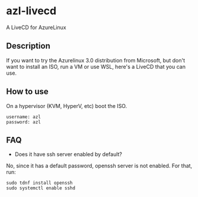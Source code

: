 # azl-livecd
A LiveCD for AzureLinux

## Description

If you want to try the Azurelinux 3.0 distribution from Microsoft, but don't want to install an ISO, run a VM or use WSL, here's a LiveCD that you can use.

## How to use

On a hypervisor (KVM, HyperV, etc) boot the ISO.

```
username: azl
password: azl
```

## FAQ

- Does it have ssh server enabled by default?

No, since it has a default password, openssh server is not enabled. For that, run:

```
sudo tdnf install openssh
sudo systemctl enable sshd
```

